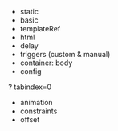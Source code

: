 - static
- basic
- templateRef
- html
- delay
- triggers (custom & manual)
- container: body
- config

? tabindex=0
+ animation
+ constraints
+ offset
